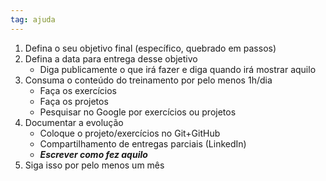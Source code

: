 ```yaml
---
tag: ajuda
---
```


1. Defina o seu objetivo final (específico, quebrado em passos)
2. Defina a data para entrega desse objetivo
    - Diga publicamente o que irá fazer e diga quando irá mostrar aquilo
3. Consuma o conteúdo do treinamento por pelo menos 1h/dia
    - Faça os exercícios
    - Faça os projetos
    - Pesquisar no Google por exercícios ou projetos
4. Documentar a evolução
    - Coloque o projeto/exercícios no Git+GitHub
    - Compartilhamento de entregas parciais (LinkedIn)
    - ***Escrever como fez aquilo***
5. Siga isso por pelo menos um mês